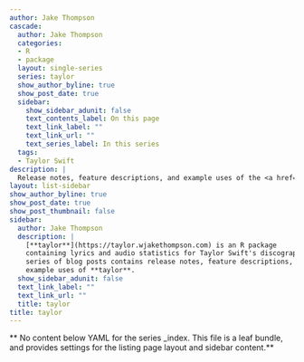 ```yaml
---
author: Jake Thompson
cascade:
  author: Jake Thompson
  categories:
  - R
  - package
  layout: single-series
  series: taylor
  show_author_byline: true
  show_post_date: true
  sidebar:
    show_sidebar_adunit: false
    text_contents_label: On this page
    text_link_label: ""
    text_link_url: ""
    text_series_label: In this series
  tags:
  - Taylor Swift
description: |
  Release notes, feature descriptions, and example uses of the <a href='https://taylor.wjakethompson.com'>taylor</a> package.
layout: list-sidebar
show_author_byline: true
show_post_date: true
show_post_thumbnail: false
sidebar:
  author: Jake Thompson
  description: |
    [**taylor**](https://taylor.wjakethompson.com) is an R package
    containing lyrics and audio statistics for Taylor Swift's discography. This
    series of blog posts contains release notes, feature descriptions, and
    example uses of **taylor**.
  show_sidebar_adunit: false
  text_link_label: ""
  text_link_url: ""
  title: taylor
title: taylor
---
```


** No content below YAML for the series _index. This file is a leaf bundle, and provides settings for the listing page layout and sidebar content.**
